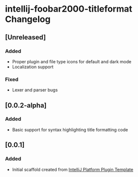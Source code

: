 <!-- Keep a Changelog guide -> https://keepachangelog.com -->

# intellij-foobar2000-titleformat Changelog

## [Unreleased]
### Added
- Proper plugin and file type icons for default and dark mode
- Localization support

### Fixed
- Lexer and parser bugs

## [0.0.2-alpha]
### Added
- Basic support for syntax highlighting title formatting code

## [0.0.1]
### Added
- Initial scaffold created from [IntelliJ Platform Plugin Template](https://github.com/JetBrains/intellij-platform-plugin-template)